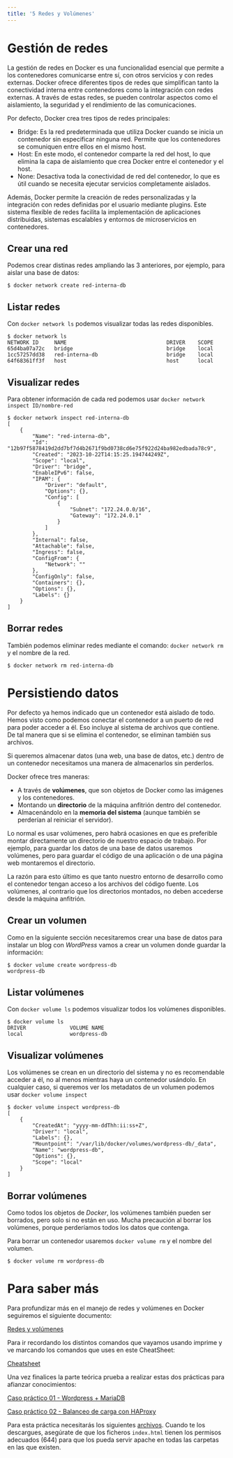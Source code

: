 ```yaml
---
title: '5 Redes y Volúmenes'
---
```


# Gestión de redes

La gestión de redes en Docker es una funcionalidad esencial que permite a los contenedores comunicarse entre sí, con otros servicios y con redes externas. Docker ofrece diferentes tipos de redes que simplifican tanto la conectividad interna entre contenedores como la integración con redes externas. A través de estas redes, se pueden controlar aspectos como el aislamiento, la seguridad y el rendimiento de las comunicaciones.

Por defecto, Docker crea tres tipos de redes principales:

* Bridge: Es la red predeterminada que utiliza Docker cuando se inicia un contenedor sin especificar ninguna red. Permite que los contenedores se comuniquen entre ellos en el mismo host.
* Host: En este modo, el contenedor comparte la red del host, lo que elimina la capa de aislamiento que crea Docker entre el contenedor y el host.
* None: Desactiva toda la conectividad de red del contenedor, lo que es útil cuando se necesita ejecutar servicios completamente aislados.
  
Además, Docker permite la creación de redes personalizadas y la integración con redes definidas por el usuario mediante plugins. Este sistema flexible de redes facilita la implementación de aplicaciones distribuidas, sistemas escalables y entornos de microservicios en contenedores.

## Crear una red

Podemos crear distinas redes ampliando las 3 anteriores, por ejemplo, para aislar una base de datos:

```console
$ docker network create red-interna-db
```

## Listar redes

Con `docker network ls` podemos visualizar todas las redes disponibles.

```console
$ docker network ls
NETWORK ID     NAME                                DRIVER    SCOPE
65d4ba07a72c   bridge                              bridge    local
1cc57257dd38   red-interna-db                      bridge    local
64f68361ff3f   host                                host      local
```

## Visualizar redes

Para obtener información de cada red podemos usar `docker network inspect ID/nombre-red`

```console
$ docker network inspect red-interna-db
[
    {
        "Name": "red-interna-db",
        "Id": "12b97f5878419d2dd7bf7d4b2671f9bd0738cd6e75f922d24ba982edbada78c9",
        "Created": "2023-10-22T14:15:25.194744249Z",
        "Scope": "local",
        "Driver": "bridge",
        "EnableIPv6": false,
        "IPAM": {
            "Driver": "default",
            "Options": {},
            "Config": [
                {
                    "Subnet": "172.24.0.0/16",
                    "Gateway": "172.24.0.1"
                }
            ]
        },
        "Internal": false,
        "Attachable": false,
        "Ingress": false,
        "ConfigFrom": {
            "Network": ""
        },
        "ConfigOnly": false,
        "Containers": {},
        "Options": {},
        "Labels": {}
    }
]

```


## Borrar redes

También podemos eliminar redes mediante el comando: `docker network rm` y el nombre de la red.

```console
$ docker network rm red-interna-db
```


# Persistiendo datos

Por defecto ya hemos indicado que un contenedor está aislado de todo. Hemos visto como podemos conectar el contenedor a un puerto de red para poder acceder a él. Eso incluye al sistema de archivos que contiene. De tal manera que si se elimina el contenedor, se eliminan también sus archivos.

Si queremos almacenar datos (una web, una base de datos, etc.) dentro de un contenedor necesitamos una manera de almacenarlos sin perderlos.

Docker ofrece tres maneras:

* A través de **volúmenes**, que son objetos de Docker como las imágenes y los contenedores.
* Montando un **directorio** de la máquina anfitrión dentro del contenedor.
* Almacenándolo en la **memoria del sistema** (aunque también se perderían al reiniciar el servidor).

Lo normal es usar volúmenes, pero habrá ocasiones en que es preferible montar directamente un directorio de nuestro espacio de trabajo. Por ejemplo, para guardar los datos de una base de datos usaremos volúmenes, pero para guardar el código de una aplicación o de una página web montaremos el directorio.

La razón para esto último es que tanto nuestro entorno de desarrollo como el contenedor tengan acceso a los archivos del código fuente. Los volúmenes, al contrario que los directorios montados, no deben accederse desde la máquina anfitrión.

## Crear un volumen

Como en la siguiente sección necesitaremos crear una base de datos para instalar un blog con _WordPress_ vamos a crear un volumen donde guardar la información:

```console
$ docker volume create wordpress-db
wordpress-db
```

## Listar volúmenes

Con `docker volume ls` podemos visualizar todos los volúmenes disponibles.

```console
$ docker volume ls
DRIVER              VOLUME NAME
local               wordpress-db
```
## Visualizar volúmenes

Los volúmenes se crean en un directorio del sistema y no es recomendable acceder a él, no al menos mientras haya un contenedor usándolo. En cualquier caso, si queremos ver los metadatos de un volumen podemos usar `docker volume inspect`

```console
$ docker volume inspect wordpress-db 
[
    {
        "CreatedAt": "yyyy-mm-ddThh:ii:ss+Z",
        "Driver": "local",
        "Labels": {},
        "Mountpoint": "/var/lib/docker/volumes/wordpress-db/_data",
        "Name": "wordpress-db",
        "Options": {},
        "Scope": "local"
    }
]
```
## Borrar volúmenes

Como todos los objetos de _Docker_, los volúmenes también pueden ser borrados, pero solo si no están en uso. Mucha precaución al borrar los volúmenes, porque perderíamos todos los datos que contenga.

Para borrar un contenedor usaremos `docker volume rm` y el nombre del volumen.

```console
$ docker volume rm wordpress-db
```

# Para saber más

Para profundizar más en el manejo de redes y volúmenes en Docker seguiremos el siguiente documento:

[Redes y volúmenes](CursoDockerKubernetes_2025/UD05.01-Redes_y_volumenes_en_Docker.pdf)

Para ir recordando los distintos comandos que vayamos usando imprime y ve marcando los comandos que uses en este CheatSheet:

[Cheatsheet](CursoDockerKubernetes_2025/UD05.02-Docker_CheatSheet_Version_UD05.pdf)

Una vez finalices la parte teórica prueba a realizar estas dos prácticas para afianzar conocimientos:

[Caso práctico 01 - Wordpress + MariaDB](CursoDockerKubernetes_2025/UD05.03-Caso_practico_01-Wordpress_y_MariaDB.pdf)

[Caso práctico 02 - Balanceo de carga con HAProxy](CursoDockerKubernetes_2025/UD05.04-Caso_practico_02-Balanceo_de_carga_con_HAProxy.pdf)

Para esta práctica necesitarás los siguientes [archivos](CursoDockerKubernetes_2025/UD05-CasoPractico02-HAProxy.zip). Cuando te los descargues, asegúrate de que los ficheros `index.html` tienen los permisos adecuados (644) para que los pueda servir apache en todas las carpetas en las que existen.
